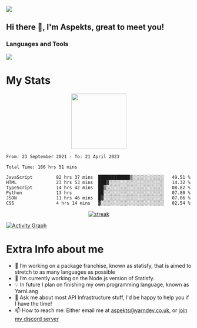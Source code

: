 ![](https://komarev.com/ghpvc/?username=aspekts&color=red)
## Hi there 👋, I'm Aspekts, great to meet you!
### Languages and Tools
<p align="left"> <a href="https://github.com/aspekts"><img src="https://skillicons.dev/icons?i=aws,azure,bash,bootstrap,cpp,cloudflare,css,discord,bots,express,fastapi,gcp,git,heroku,github,v,vim,regex,html,js,jquery,nodejs,linux,md,mysql,redis,mongodb,netlify,nextjs,py,react,sqlite,swift,ts,vscode"> </a> </p>

# My Stats
<p align="center">
<img height="150px" src="https://github-readme-stats.vercel.app/api?username=aspekts&hide_border=true&show_icons=true&count_private=true&theme=gruvbox&bg_color=151515" />
</p>

<!--START_SECTION:waka-->

```text
From: 23 September 2021 - To: 21 April 2023

Total Time: 166 hrs 51 mins

JavaScript         82 hrs 37 mins  ████████████▒░░░░░░░░░░░░   49.51 %
HTML               23 hrs 53 mins  ███▓░░░░░░░░░░░░░░░░░░░░░   14.32 %
TypeScript         14 hrs 42 mins  ██▒░░░░░░░░░░░░░░░░░░░░░░   08.82 %
Python             13 hrs          ██░░░░░░░░░░░░░░░░░░░░░░░   07.80 %
JSON               11 hrs 46 mins  █▓░░░░░░░░░░░░░░░░░░░░░░░   07.06 %
CSS                4 hrs 14 mins   ▓░░░░░░░░░░░░░░░░░░░░░░░░   02.54 %
```

<!--END_SECTION:waka-->
<p align="center">
  <a href="https://github.com/aspekts">      
<img title="stats" alt="streak" src="https://github-readme-streak-stats.herokuapp.com/?user=aspekts&theme=dark&hide_border=true&stroke=f53b3b"/>
</a>
</p>
<a href="https://github.com/aspekts"><img alt="Activity Graph" src="https://activity-graph.herokuapp.com/graph?username=aspekts&bg_color=0D1117&color=eca15b&line=eca15b&point=FFFFFF&hide_border=true" /></a>

# Extra Info about me
- 🌱 I’m working on a package franchise, known as statisfy, that is aimed to stretch to as many languages as possible
- 🔭 I’m currently working on the Node.js version of Statisfy.
- 💡 In future I plan on finishing my own programming language, known as YarnLang
- 💬 Ask me about most API Infrastructure stuff, I'd be happy to help you if I have the time!
- 📫 How to reach me: Either email me at aspekts@yarndev.co.uk, or [join my discord server](https://discord.gg/GxGTHBC)


